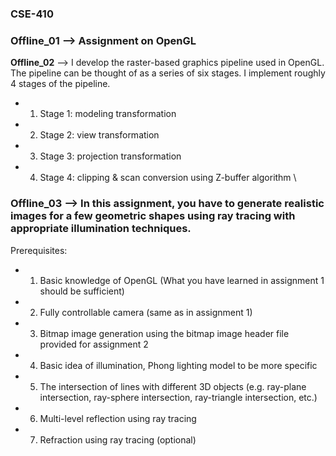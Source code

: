 ### **CSE-410**
### **Offline_01** --> Assignment on OpenGL 
**Offline_02** --> I develop the raster-based graphics pipeline used in OpenGL. The pipeline can
be thought of as a series of six stages. I implement roughly 4 stages of the pipeline.
- 1. Stage 1: modeling transformation
- 2. Stage 2: view transformation
- 3. Stage 3: projection transformation
- 4. Stage 4: clipping & scan conversion using Z-buffer algorithm \
### **Offline_03** -->  In this assignment, you have to generate realistic images for a few geometric shapes using ray tracing with appropriate illumination techniques. 
Prerequisites:
- 1. Basic knowledge of OpenGL (What you have learned in assignment 1 should be
sufficient)
- 2. Fully controllable camera (same as in assignment 1)
- 3. Bitmap image generation using the bitmap image header file provided for assignment 2
- 4. Basic idea of illumination, Phong lighting model to be more specific
- 5. The intersection of lines with different 3D objects (e.g. ray-plane intersection, ray-sphere
intersection, ray-triangle intersection, etc.)
- 6. Multi-level reflection using ray tracing
- 7. Refraction using ray tracing (optional) 
   
